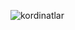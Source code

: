 ![kordinatlar](https://user-images.githubusercontent.com/59319209/181387750-39e95feb-0c76-4af0-bc7d-def8f27af8f1.png)
